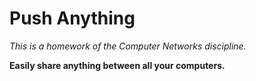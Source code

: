 # Push Anything

_This is a homework of the Computer Networks discipline._

**Easily share anything between all your computers.**

